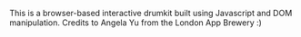 This is a browser-based interactive drumkit built using Javascript and DOM manipulation. Credits to Angela Yu from the London App Brewery :)